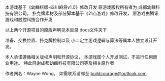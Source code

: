 本游戏基于《幼麟棋牌-四川麻将v1.0》修改开发
原游戏版权所有者为 成都幼麟科技有限公司，
扑克牌素材及部分脚本基于《21点游戏》修改开发，
原游戏由腾讯游戏和触控科技合作开发

以上两个开源项目的原版声明见本目录 docs文件夹下

准备、交换位置、扑克牌控制以及
小二定主游戏逻辑与算法等属本人独立设计开发。

本人承诺遵循相关版权声明和开源协议，
本游戏属个人开发测试，不进行任何商业用途。
特此鸣谢成都幼麟科技有限公司等及相关原作者

作者网名：Wayne Wong，
如需联系请邮至 buildcourage@outlook.com
